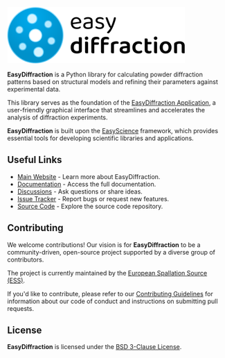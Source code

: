 <p>
  <picture>
    <!-- light mode logo -->
    <source media='(prefers-color-scheme: light)' srcset='https://raw.githubusercontent.com/easyscience/assets-branding/refs/heads/master/EasyDiffraction/logos/ed-logo_light.svg'>
    <!-- dark mode logo -->
    <source media='(prefers-color-scheme: dark)' srcset='https://raw.githubusercontent.com/easyscience/assets-branding/refs/heads/master/EasyDiffraction/logos/ed-logo_dark.svg'>
    <!-- default logo == light mode logo -->
    <img src='https://raw.githubusercontent.com/easyscience/assets-branding/refs/heads/master/EasyDiffraction/logos/ed-logo_light.svg' alt='EasyDiffraction'>
  </picture>
</p>

**EasyDiffraction** is a Python library for calculating powder diffraction
patterns based on structural models and refining their parameters against
experimental data.

This library serves as the foundation of the [EasyDiffraction Application], a
user-friendly graphical interface that streamlines and accelerates the analysis
of diffraction experiments.

**EasyDiffraction** is built upon the [EasyScience] framework, which provides
essential tools for developing scientific libraries and applications.

## Useful Links

- [Main Website] - Learn more about EasyDiffraction.
- [Documentation] - Access the full documentation.
- [Discussions] - Ask questions or share ideas.
- [Issue Tracker] - Report bugs or request new features.
- [Source Code] - Explore the source code repository.

## Contributing

We welcome contributions! Our vision is for **EasyDiffraction** to be a
community-driven, open-source project supported by a diverse group of
contributors.

The project is currently maintained by the [European Spallation Source (ESS)].

If you'd like to contribute, please refer to our [Contributing Guidelines] for
information about our code of conduct and instructions on submitting pull
requests.

## License

**EasyDiffraction** is licensed under the [BSD 3-Clause License].

<!-- prettier-ignore-start -->
[BSD 3-Clause License]: https://github.com/EasyScience/EasyDiffractionLib/blob/master/LICENSE
[Contributing Guidelines]: https://github.com/EasyScience/EasyDiffractionLib/blob/master/CONTRIBUTING.md
[EasyDiffraction Application]: https://github.com/EasyScience/EasyDiffractionApp
[EasyScience]: https://easyscience.software
[European Spallation Source (ESS)]: https://ess.eu
[Main Website]: https://easydiffraction.org
[Documentation]: https://docs.easydiffraction.org/lib
[Discussions]: https://github.com/EasyScience/EasyDiffractionLib/discussions
[Issue Tracker]: https://github.com/EasyScience/EasyDiffractionLib/issues
[Source Code]: https://github.com/EasyScience/EasyDiffraction
<!-- prettier-ignore-end -->
